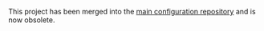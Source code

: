 This project has been merged into the
[main configuration repository](https://github.com/opensuse-haskell/configuration)
and is now obsolete.
